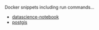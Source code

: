 Docker snippets including run commands...
- [datascience-notebook](https://github.com/merryspankersltd/docker_varios/tree/main/datascience-notebook)
- [postgis](https://github.com/merryspankersltd/docker_varios/tree/main/postgis)
